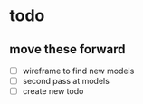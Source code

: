 # todo


## move these forward

- [ ] wireframe to find new models
- [ ] second pass at models
- [ ] create new todo